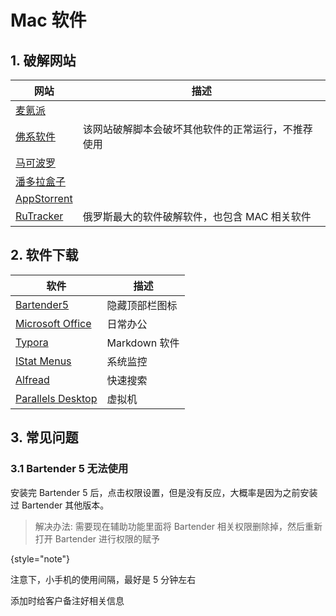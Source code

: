 # Mac 软件

<show-structure depth="2"/>

## 1. 破解网站

| 网站                                    | 描述                        |
|---------------------------------------|---------------------------|
| [麦氪派](https://www.waitsun.com)        |                           |
| [佛系软件](https://foxirj.com)            | 该网站破解脚本会破坏其他软件的正常运行，不推荐使用 |
| [马可波罗](https://www.macbl.com)         |                           |
| [潘多拉盒子](https://www.inpandora.com)    |                           |
| [AppStorrent](https://appstorrent.ru) |                           |
| [RuTracker](https://rutracker.net)    | 俄罗斯最大的软件破解软件，也包含 MAC 相关软件 |


## 2. 软件下载

| 软件                                                                              | 描述          |
|---------------------------------------------------------------------------------|-------------|
| [Bartender5](https://www.macbl.com/app/system/bartender)                        | 隐藏顶部栏图标     |
| [Microsoft Office](https://www.macbl.com/app/business/microsoft-office-for-mac) | 日常办公        |
| [Typora](https://static.macbl.com/app/utilities/typora)                         | Markdown 软件 |
| [IStat Menus](https://www.macbl.com/app/system/istat-menus)                     | 系统监控        |
| [Alfread](https://www.macbl.com/app/system/alfred)                              | 快速搜索        | 
| [Parallels Desktop](https://rutracker.net/forum/viewtopic.php?t=6433734)        | 虚拟机         | 


## 3. 常见问题

### 3.1 Bartender 5 无法使用

安装完 Bartender 5 后，点击权限设置，但是没有反应，大概率是因为之前安装过 Bartender 其他版本。

> 解决办法: 需要现在辅助功能里面将 Bartender 相关权限删除掉，然后重新打开 Bartender 进行权限的赋予
> 
{style="note"}


注意下，小手机的使用间隔，最好是 5 分钟左右

添加时给客户备注好相关信息





